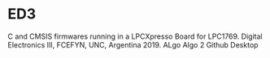 # ED3
C and CMSIS firmwares running in a LPCXpresso Board for LPC1769. Digital Electronics III, FCEFYN, UNC, Argentina 2019. 
ALgo 
Algo 2
Github Desktop
